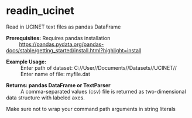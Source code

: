 # readin_ucinet
Read in UCINET text files as pandas DataFrame

**Prerequisites:** Requires pandas installation <br/>
&nbsp;&nbsp;&nbsp;&nbsp;&nbsp;&nbsp;&nbsp;&nbsp; https://pandas.pydata.org/pandas-docs/stable/getting_started/install.html?highlight=install

**Example Usage:** <br/>
&nbsp;&nbsp;&nbsp;&nbsp; &nbsp;&nbsp;&nbsp;&nbsp; Enter path of dataset: C://User//Documents//Datasets//UCINET// <br/>
&nbsp;&nbsp;&nbsp;&nbsp; &nbsp;&nbsp;&nbsp;&nbsp; Enter name of file: myfile.dat

**Returns: pandas DataFrame or TextParser <br/>**
&nbsp;&nbsp;&nbsp;&nbsp; &nbsp;&nbsp;&nbsp;&nbsp; A comma-separated values (csv) file is returned as two-dimensional data structure with labeled axes.


Make sure not to wrap your command path arguments in string literals

